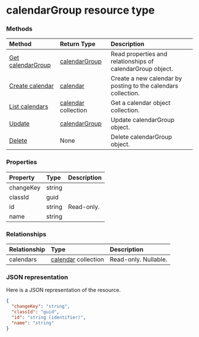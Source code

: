 # calendarGroup resource type




### Methods

| Method		   | Return Type	|Description|
|:---------------|:--------|:----------|
|[Get calendarGroup](../api/calendargroup_get.md) | [calendarGroup](calendargroup.md) |Read properties and relationships of calendarGroup object.|
|[Create calendar](../api/calendargroup_post_calendars.md) |[calendar](calendar.md)| Create a new calendar by posting to the calendars collection.|
|[List calendars](../api/calendargroup_list_calendars.md) |[calendar](calendar.md) collection| Get a calendar object collection.|
|[Update](../api/calendargroup_update.md) | [calendarGroup](calendargroup.md)	|Update calendarGroup object. |
|[Delete](../api/calendargroup_delete.md) | None |Delete calendarGroup object. |

### Properties
| Property	   | Type	|Description|
|:---------------|:--------|:----------|
|changeKey|string||
|classId|guid||
|id|string| Read-only.|
|name|string||

### Relationships
| Relationship | Type	|Description|
|:---------------|:--------|:----------|
|calendars|[calendar](calendar.md) collection| Read-only. Nullable.|

### JSON representation

Here is a JSON representation of the resource.

<!-- {
  "blockType": "resource",
  "optionalProperties": [

  ],
  "@odata.type": "microsoft.graph.calendargroup"
}-->

```json
{
  "changeKey": "string",
  "classId": "guid",
  "id": "string (identifier)",
  "name": "string"
}

```

<!-- uuid: 8fcb5dbc-d5aa-4681-8e31-b001d5168d79
2015-10-25 14:57:30 UTC -->
<!-- {
  "type": "#page.annotation",
  "description": "calendarGroup resource",
  "keywords": "",
  "section": "documentation",
  "tocPath": ""
}-->